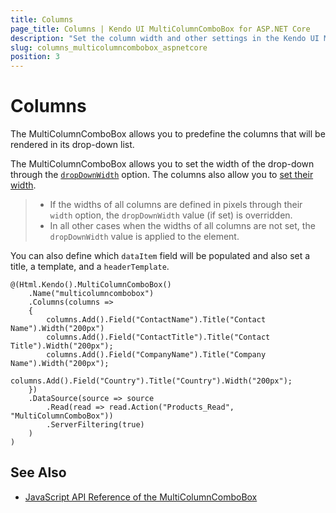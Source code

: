 ```yaml
---
title: Columns
page_title: Columns | Kendo UI MultiColumnComboBox for ASP.NET Core
description: "Set the column width and other settings in the Kendo UI MultiColumnComboBox HtmlHelper for ASP.NET Core (MVC 6 or ASP.NET Core MVC)."
slug: columns_multicolumncombobox_aspnetcore
position: 3
---
```


# Columns

The MultiColumnComboBox allows you to predefine the columns that will be rendered in its drop-down list.

The MultiColumnComboBox allows you to set the width of the drop-down through the [`dropDownWidth`](https://docs.telerik.com/kendo-ui/api/javascript/ui/multicolumncombobox/configuration/dropdownwidth) option. The columns also allow you to [set their width](https://docs.telerik.com/kendo-ui/api/javascript/ui/multicolumncombobox/configuration/columns.width).

> * If the widths of all columns are defined in pixels through their `width` option, the `dropDownWidth` value (if set) is overridden.
> * In all other cases when the widths of all columns are not set, the `dropDownWidth` value is applied to the element.

You can also define which `dataItem` field will be populated and also set a title, a template, and a `headerTemplate`.

    @(Html.Kendo().MultiColumnComboBox()
        .Name("multicolumncombobox")
        .Columns(columns =>
        {
            columns.Add().Field("ContactName").Title("Contact Name").Width("200px")
            columns.Add().Field("ContactTitle").Title("Contact Title").Width("200px");
            columns.Add().Field("CompanyName").Title("Company Name").Width("200px");
            columns.Add().Field("Country").Title("Country").Width("200px");
        })
        .DataSource(source => source
            .Read(read => read.Action("Products_Read", "MultiColumnComboBox"))
            .ServerFiltering(true)
        )
    )

## See Also

* [JavaScript API Reference of the MultiColumnComboBox](http://docs.telerik.com/kendo-ui/api/javascript/ui/multicolumncombobox)
